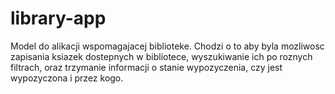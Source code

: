 # library-app

Model do alikacji wspomagajacej biblioteke. Chodzi o to aby byla mozliwosc zapisania ksiazek dostepnych w bibliotece, wyszukiwanie ich po roznych filtrach, oraz trzymanie informacji o stanie wypozyczenia, czy jest wypozyczona i przez kogo.